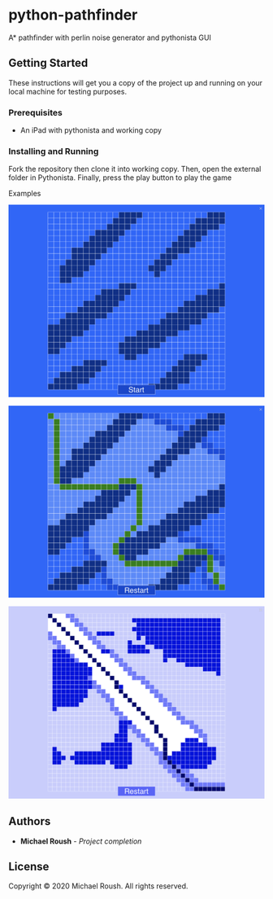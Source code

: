 # python-pathfinder

A* pathfinder with perlin noise generator and pythonista GUI

## Getting Started

These instructions will get you a copy of the project up and running on your local machine for testing purposes.

### Prerequisites

- An iPad with pythonista and working copy

### Installing and Running

Fork the repository then clone it into working copy. Then, open the external folder in Pythonista.
Finally, press the play button to play the game

Examples

![New PathFinder](Images/new_pathfinder.png)

![Solved PathFinder](Images/solved_pathfinder.png)

![Perlin Noise Example](Images/perlin_pathfinder.png)

## Authors

* **Michael Roush** - *Project completion*

## License

Copyright © 2020 Michael Roush. All rights reserved.